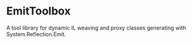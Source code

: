 # EmitToolbox

A tool library for dynamic IL weaving and proxy classes generating with System.Reflection.Emit.
